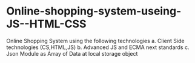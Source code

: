 # Online-shopping-system-useing-JS--HTML-CSS
Online Shopping System using the following technologies
a. Client Side technologies (CS,HTML,JS)
b. Advanced JS and ECMA next standards
c. Json Module as Array of Data at local storage object
